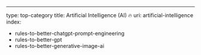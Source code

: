 ---
type: top-category
title: Artificial Intelligence (AI) 🔥
uri: artificial-intelligence
index:
- rules-to-better-chatgpt-prompt-engineering
- rules-to-better-gpt
- rules-to-better-generative-image-ai
